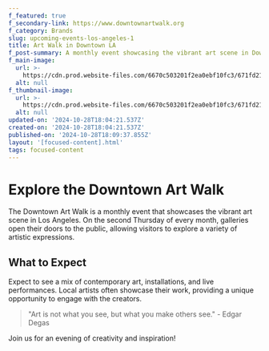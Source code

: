 ```yaml
---
f_featured: true
f_secondary-link: https://www.downtownartwalk.org
f_category: Brands
slug: upcoming-events-los-angeles-1
title: Art Walk in Downtown LA
f_post-summary: A monthly event showcasing the vibrant art scene in Downtown Los Angeles.
f_main-image:
  url: >-
    https://cdn.prod.website-files.com/6670c503201f2ea0ebf10fc3/671fd21713027ce55cecbd12_image20.jpeg
  alt: null
f_thumbnail-image:
  url: >-
    https://cdn.prod.website-files.com/6670c503201f2ea0ebf10fc3/671fd21713027ce55cecbd15_image12.jpeg
  alt: null
updated-on: '2024-10-28T18:04:21.537Z'
created-on: '2024-10-28T18:04:21.537Z'
published-on: '2024-10-28T18:09:37.855Z'
layout: '[focused-content].html'
tags: focused-content
---
```


Explore the Downtown Art Walk
=============================

The Downtown Art Walk is a monthly event that showcases the vibrant art scene in Los Angeles. On the second Thursday of every month, galleries open their doors to the public, allowing visitors to explore a variety of artistic expressions.

What to Expect
--------------

Expect to see a mix of contemporary art, installations, and live performances. Local artists often showcase their work, providing a unique opportunity to engage with the creators.

> "Art is not what you see, but what you make others see." - Edgar Degas

Join us for an evening of creativity and inspiration!
